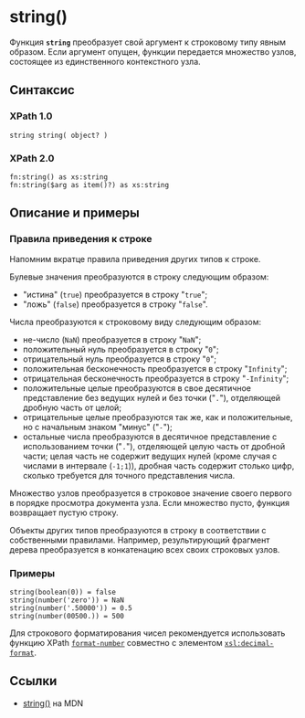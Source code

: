 # string()

Функция **`string`** преобразует свой аргумент к строковому типу явным образом. Если аргумент опущен, функции передается множество узлов, состоящее из единственного контекстного узла.

## Синтаксис

### XPath 1.0

```
string string( object? )
```

### XPath 2.0

```
fn:string() as xs:string
fn:string($arg as item()?) as xs:string
```

## Описание и примеры

### Правила приведения к строке

Напомним вкратце правила приведения других типов к строке.

Булевые значения преобразуются в строку следующим образом:

- "истина" (`true`) преобразуется в строку "`true`";
- "ложь" (`false`) преобразуется в строку "`false`".

Числа преобразуются к строковому виду следующим образом:

- не-число (`NaN`) преобразуется в строку "`NaN`";
- положительный нуль преобразуется в строку "`0`";
- отрицательный нуль преобразуется в строку "`0`";
- положительная бесконечность преобразуется в строку "`Infinity`";
- отрицательная бесконечность преобразуется в строку "`-Infinity`";
- положительные целые преобразуются в свое десятичное представление без ведущих нулей и без точки ("`.`"), отделяющей дробную часть от целой;
- отрицательные целые преобразуются так же, как и положительные, но с начальным знаком "минус" ("`-`");
- остальные числа преобразуются в десятичное представление с использованием точки ("`.`"), отделяющей целую часть от дробной части; целая часть не содержит ведущих нулей (кроме случая с числами в интервале (`-1;1`)), дробная часть содержит столько цифр, сколько требуется для точного представления числа.

Множество узлов преобразуется в строковое значение своего первого в порядке просмотра документа узла. Если множество пусто, функция возвращает пустую строку.

Объекты других типов преобразуются в строку в соответствии с собственными правилами. Например, результирующий фрагмент дерева преобразуется в конкатенацию всех своих строковых узлов.

### Примеры

```
string(boolean(0)) = false
string(number('zero')) = NaN
string(number('.50000')) = 0.5
string(number(00500.)) = 500
```

Для строкового форматирования чисел рекомендуется использовать функцию XPath [`format-number`](/xpath/format-number/) совместно с элементом [`xsl:decimal-format`](/xslt/xsl-decimal-format/).

## Ссылки

- [string()](https://developer.mozilla.org/en-US/docs/Web/XPath/Functions/string) на MDN
